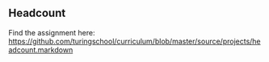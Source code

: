 ## Headcount

Find the assignment here: https://github.com/turingschool/curriculum/blob/master/source/projects/headcount.markdown

